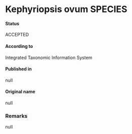 Kephyriopsis ovum SPECIES
=======

#### Status
ACCEPTED

#### According to
Integrated Taxonomic Information System

#### Published in
null

#### Original name
null

### Remarks
null